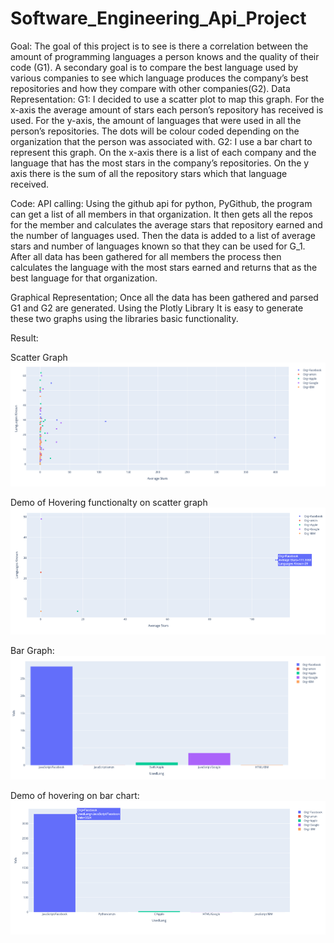 # Software_Engineering_Api_Project
Goal:
The goal of this project is to see is there a correlation between the amount of programming languages a person knows and the quality of their code (G1). 
A secondary goal is to compare the best language used by various companies to see which language produces the company’s best repositories and how they compare with other companies(G2).
Data Representation:
G1: I decided to use a scatter plot to map this graph. For the x-axis the average amount of stars each person’s repository has received is used. For the y-axis, the amount of languages that were used in all the person’s repositories. The dots will be colour coded depending on the organization that the person was associated with.
G2: I use a bar chart to represent this graph. On the x-axis there is a list of each company and the language that has the most stars in the company’s repositories. On the y axis there is the sum of all the repository stars which that language received.

Code:
API calling:
Using the github api for python, PyGithub, the program can get a list of all members in that organization. It then gets all the repos for the member and calculates the average stars that repository earned and the number of languages used. Then the data is added to a list of average stars and number of languages known so that they can be used for G_1. After all data has been gathered for all members the process then calculates the language with the most stars earned and returns that as the best language for that organization. 

Graphical Representation;
Once all the data has been gathered and parsed G1 and G2 are generated. Using the Plotly Library It is easy to generate these two graphs using the libraries basic functionality.

Result:

Scatter Graph
![](https://github.com/flynnm20/Software_Engineering_Api_Project/blob/master/Software_Engineering_Scatter_Graph.PNG)

Demo of Hovering functionalty on scatter graph
![](https://github.com/flynnm20/Software_Engineering_Api_Project/blob/master/label_Scatter.PNG)

Bar Graph:
![](https://github.com/flynnm20/Software_Engineering_Api_Project/blob/master/seBarChart.PNG)

Demo of hovering on bar chart:
![](https://github.com/flynnm20/Software_Engineering_Api_Project/blob/master/label_bar.PNG)

